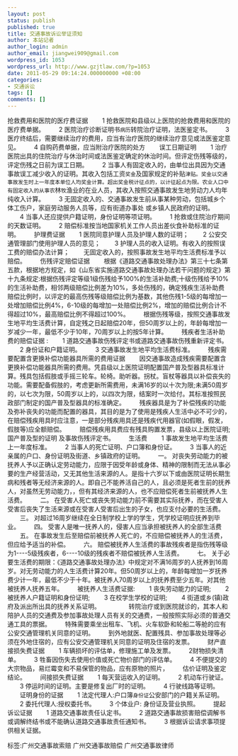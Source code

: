 ```yaml
---
layout: post
status: publish
published: true
title: 交通事故诉讼举证须知
author: 本站记者
author_login: admin
author_email: jiangwei909@gmail.com
wordpress_id: 1053
wordpress_url: http://www.gzjtlaw.com/?p=1053
date: 2011-05-29 09:14:24.000000000 +08:00
categories:
- 交通诉讼
tags: []
comments: []
---
```

抢救费用和医院的医疗费证据 　　1 抢救医院和县级以上医院的抢救费用和医院的医疗费单据。 　　2 医院治疗诊断证明书`病历`转院治疗证明，法医鉴定书。 　　3 医疗终结后，需要继续治疗的费用，应当有治疗医院的继续治疗意见或法医鉴定意见。 　　4 自购药费单据，应当附治疗医院的处方 　　误工日期证明 　　1 治疗医院出具的住院治疗与休治时间或法医鉴定确定的休治时间。但评定伤残等级的，评定伤残之日前为误工日期。 　　2 当事人有固定收入的，由单位出具因为交通事故误工减少收入的证明。其收入包括工资`奖金`及国家规定的补贴`津贴。奖金以交通事故发生时上一年度本单位人均奖金计算。超出奖金税计征点的，以计征起点为限。农业人口中有固定收入的从事农`林`牧`渔业的在业人员，其收入按照交通事故发生地劳动力人均年纯收入计算。 　　3 无固定收入的、交通事故发生前从事某种劳动，包括城乡个体工伤户，家庭劳动服务人员等，应有街道办事处 或乡镇人民政府的证明。 　　4 当事人还应提供户籍证明，身份证明等项证明。 　　1 抢救或住院治疗期间的天数证明。 　　2 赔偿标准按当地国家机关工作人员出差伙食补助标准的证明。 　　护理费证据 　　1 医院同意护理人员及护理人数的证明； 　　2 公安交通管理部门使用护理人员的意见； 　　3 护理人员的收入证明。有收入的按照误工费的赔偿办法计算； 　　无固定收入的，按照事故发生地平均生活费标准予以赔偿。 　　伤残评定赔偿证据 　　根据《道路交通事故处理办法》第三十七条第五款，根据地方规定，如《山东省实施道路交通事故处理办法若干问题的规定》第十九条规定:根据伤残评定等级1级伤残给予100%的生活补助费;十级伤残给予10%的生活补助费，相邻两级赔偿比例差为10%，多处伤残的，确定残疾生活补助费赔偿比例时，以评定的最高伤残等级赔偿比例为基数，其他伤残1-5级的每增加一处增加赔偿比例4%，6-10级的每增加一处赔偿比例2%，增加的赔偿比例合计不得超过10%，最高赔偿比例不得超过100%。 　　根据伤残等级，按照交通事故发生地平均生活费计算，自定残之日起赔偿20年，但50周岁以上的，年龄每增加一岁减少一年，最低不少于10年，70周岁以上的按5年计算。 　　残疾者生活补助费的赔偿证据 : 　　1 道路交通事故伤残评定书或道路交通事故伤残重新评定书。 　　2 身份证和户籍证明。 　　3 交通事故发生地平均生活费标准。 　　残疾需要配置含更换补偿功能器具所需的费用证据 　　因交通事故造成残疾需要配置含更换补偿功能器具所需的费用。凭县级以上医院证明配置国产普及型器具标准计算。残具包括假肢或手摇三轮车。轮椅。助听器。拐杖。盲杖等器具以补偿丧失的功能。需要配备假肢的，考虑更新所需费用，未满16岁的以十次为限;未满50周岁的，以七次为限，50周岁以上的，以四次为限，结案时一次给付。其标准按照民政部门制定的国产普及型器具的标准确定。 　　残疾器具是为了补偿残疾的功能及弥补丧失的功能而配置的器具，其目的是为了使用是残疾人生活中必不可少的，在赔偿残疾用具时应注意，一是部分残疾用具还是残疾代用器官(如假眼，假发，假肢等)应全额赔偿。 　　赔偿残疾用具费应有残具购置发票，县级以上医院证明;国产普及型的证明 及事故伤残评定书。 　　生活费 　　1 事故发生地平均生活费上一年度标准。 　　2 当事人的死亡证明、户口簿和身份证。 　　3 当事人的近亲属的户口、身份证明及街道、乡镇政府的证明。 　　一。 对丧失劳动能力的被抚养人予以正确认定劳动能力，应限于因受年龄或身体、精神的限制而无法从事必要的生产经营活动，又无其他生活来源的人。是指十六岁以下或由医院证明长期生病和残者等无经济来源的人。即自己不能养活自己的人，且必须是死者生前的抚养人，对虽然无劳动能力，，但有其经济来源的人，也不应赔偿死者生前被抚养人生活费。 　　二。 在受害人死亡或丧失劳动能力前不需要其实际抚养，而在受害人受害后丧失了生活来源或在受害人受害后出生的子女，也应支付必要的生活费。 　　三。 对超过16周岁继续在全日制学校上学的学生，凭学校证明应抚养到毕业。 　　四。 受害人是唯一抚养人的，侵害人应当承担被抚养人的全部生活费 　　五。 在事故发生后至赔偿前被抚养人死亡的，不应赔偿被抚养人的生活费，但应给予适当的补偿。 　　六。 赔偿被抚养人生活费的事故残疾者是指伤残等级为1----5级残疾者，6----10级的残疾者不赔偿被抚养人生活费。 　　七。 关于必要生活费的期限：《道路交通事故处理办法》中规定对不满16周岁的人抚养到16周岁。对无劳动能力的人生活费计算20年。但50周岁以上的，年龄每增加一岁抚养费少计一年，最低不少于十年。被抚养人70周岁以上的抚养费至少五年。对其他被抚养人抚养五年。 　　被抚养人生活费证据: 　　1 丧失劳动能力的证明; 　　2 被抚养人户籍证明和身份证明; 　　3 在校学生学校的证明; 　　4 街道或乡(镇)政府及派出所出具的抚养关系证明。 　　 　　转院治疗或到医院就诊的，其本人和陪护人员的交通费及参加事故处理人员有关的交通费，一般按照实际必须的普通交通工具的票据。 　　特殊需要乘坐出租车、飞机、火车软卧和轮船二等舱的应有公安交通管理机关同意的证明。 　　到外地就医、配置残具、参加事故处理等必须在外地住宿的，应有公安交通管理机关同意的证明及住宿的发票。 　　财产直接损失费证据 　　1 车辆损坏的评估单，修理施工单及发票。 　　2财物损失清单。 　　3 牲畜因伤失去使用价值或死亡物价部门的评估单。 　　4 不便提交的大宗物品，易烂霉变和不易保管的物品，应有原物的照片， 　　估价证明及鉴定结论。 　　间接损失费证据 　　1 每天营运收入的证明。 　　2 机动车行驶证。 　　3 停运时间的证明。主要是修复出厂时的证明。 　　4 行驶线路等证明。 　　证明身份的证据 　　1 法定代理人:户口簿`身份证`公安部门的户籍关系证明。 　　2 委托代理人:授权委托书。 　　3 个体业户: 身份证及营业执照。 　　提起诉讼证据 　　1 道路交通事故责任认定书。 　　2 道路交通事故损害赔偿调解书或调解终结书或不能确认道路交通事故责任通知书。 　　3 根据诉讼请求事项提供相关证据。 标签:广州交通事故索赔 广州交通事故赔偿 广州交通事故律师
